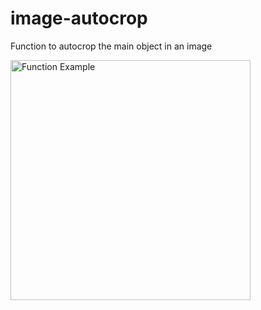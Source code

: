 # image-autocrop
Function to autocrop the main object in an image


<img width="384" alt="Function Example" src="https://user-images.githubusercontent.com/40303039/194739737-f5bc3696-1b96-472a-8c50-6e0c010c46e7.png">

